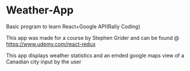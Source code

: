# Weather-App
Basic program to learn React+Google API(Rally Coding)

This app was made for a course by Stephen Grider and can be found @ https://www.udemy.com/react-redux

This app displays weather statistics and an emded google maps view of a Canadian city input by the user
